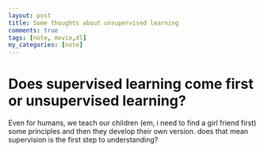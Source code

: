 ```yaml
---
layout: post
title: Some thoughts about unsupervised learning
comments: true
tags: [note, movie,dl]
my_categories: [note]
---
```


# Does supervised learning come first or unsupervised learning?

Even for humans, we teach our children (em, i need to find a girl friend first) some principles and then they develop their own version.
does that mean supervision is the first step to understanding?


